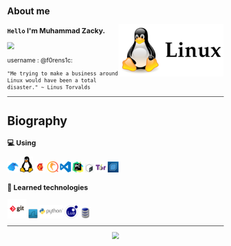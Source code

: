## About me

<img align="right" width="245" src="img/linux.png"/>

### `Hello` I'm Muhammad Zacky.

![](https://komarev.com/ghpvc/?username=Muhammad-Zacky&color=00a0a0&style=plastic)

username : @f0rens1c:

```
"Me trying to make a business around Linux would have been a total disaster." ~ Linus Torvalds
```

---

# Biography

### :computer: Using

<code><a href="https://github.com/Muhammad-Zacky" target="_blank"><img src="img/garuda.png"	width="26px" alt="pyton"></a></code>
<code><a href="https://github.com/Muhammad-Zacky" target="_blank"><img src="img/linug.png"	width="30px" alt="azure"></a></code>
<code><a href="https://github.com/Muhammad-Zacky" target="_blank"><img src="img/cubic.png"	width="25px" alt="Grafana"></a></code>
<code><a href="https://github.com/Muhammad-Zacky" target="_blank"><img src="img/qemu.png"	width="26px" alt="springboot"></a></code>
<code><a href="https://github.com/Muhammad-Zacky" target="_blank"><img src="img/vscode.png"	width="25px" alt="Liferay"></a></code>
<code><a href="https://github.com/Muhammad-Zacky" target="_blank"><img src="img/pycharm.png"	width="25px" alt="Grafana"></a></code>
<code><a href="https://github.com/Muhammad-Zacky" target="_blank"><img src="img/shell.png"	width="20px" alt="Jenkins"></a></code>
<code><a href="https://github.com/Muhammad-Zacky" target="_blank"><img src="img/thor.png"	width="25px" alt="Grafana"></a></code>
<code><a href="https://github.com/Muhammad-Zacky" target="_blank"><img src="img/backbox.jpeg"	width="25px" alt="Grafana"></a></code>
 
### :book: Learned technologies

<code><a href="https://www.selenium.dev" target="_blank"><img src="img/git.png"	width="45px" alt="selenium"></a></code>
<code><a href="https://github.com/Muhammad-Zacky/JavaScript-Course" target="_blank"><img src="img/wireshark.png" width="22px" alt="js"></a></code> 
<code><a href="https://github.com/Muhammad-Zacky/Java-Course" target="_blank"><img src="img/python.png" width="55px" alt="java"></a></code>
<code><a href="https://github.com/Muhammad-Zacky" target="_blank"><img src="img/lua.png" width="30px" alt="html"></a></code>
<code><a href="https://github.com/Muhammad-Zacky" target="_blank"><img src="img/db.png" width="26px" alt="css"></a></code>

---

<p align="center">
<img width=800 src="https://github-profile-trophy.vercel.app/?username=Muhammad-Zacky&margin-w=10&row=1&theme=gruvbox&no-bg=true"/>
</p>
